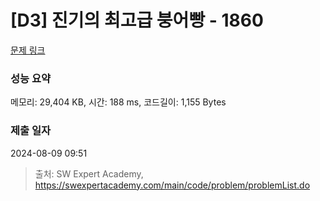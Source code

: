 # [D3] 진기의 최고급 붕어빵 - 1860 

[문제 링크](https://swexpertacademy.com/main/code/problem/problemDetail.do?contestProbId=AV5LsaaqDzYDFAXc) 

### 성능 요약

메모리: 29,404 KB, 시간: 188 ms, 코드길이: 1,155 Bytes

### 제출 일자

2024-08-09 09:51



> 출처: SW Expert Academy, https://swexpertacademy.com/main/code/problem/problemList.do